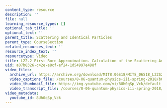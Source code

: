 ```yaml
---
content_type: resource
description: ''
file: null
learning_resource_types: []
optional_tab_title: ''
optional_text: ''
parent_title: Scattering and Identical Particles
parent_type: CourseSection
related_resources_text: ''
resource_index_text: ''
resourcetype: Video
title: L22.2 First Born Approximation. Calculation of the Scattering Amplitude
uid: a07b8326-c42e-e8cf-ef24-1d54997e498f
video_files:
  archive_url: https://archive.org/download/MIT8.06S18/MIT8_06S18_L22S2_300k.mp4
  video_captions_file: /courses/8-06-quantum-physics-iii-spring-2018/b62616e3b777522cb0370c932b36f041_8Uh0qSp_Vck.vtt
  video_thumbnail_file: https://img.youtube.com/vi/8Uh0qSp_Vck/default.jpg
  video_transcript_file: /courses/8-06-quantum-physics-iii-spring-2018/68b738a9c0a79f31fac1f73c20d0de62_8Uh0qSp_Vck.pdf
video_metadata:
  youtube_id: 8Uh0qSp_Vck
---
```

